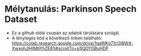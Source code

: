 # Mélytanulás: Parkinson Speech Dataset

- Ez a github oldal csupán az adatok tárolására szolgál.
- A tényleges kód a következő linken található: https://colab.research.google.com/drive/1gaWKg71cOiBW4-XwxohJlHlMbYhZE61j#scrollTo=p1lQDYGBuHDP
